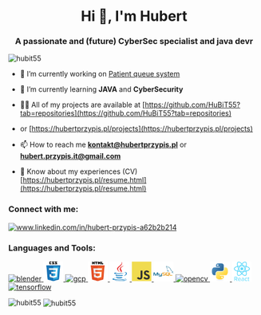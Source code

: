 <h1 align="center">Hi 👋, I'm Hubert</h1>
<h3 align="center">A passionate and (future) CyberSec specialist and java devr</h3>

<p align="left"> <img src="https://komarev.com/ghpvc/?username=hubit55&label=Profile%20views&color=0e75b6&style=flat" alt="hubit55" /> </p>

- 🔭 I’m currently working on [Patient queue system](https://github.com/HuBiT55/patient_queue_system)

- 🌱 I’m currently learning **JAVA** and **CyberSecurity**

- 👨‍💻 All of my projects are available at [https://github.com/HuBiT55?tab=repositories](https://github.com/HuBiT55?tab=repositories)

- or [https://hubertprzypis.pl/projects](https://hubertprzypis.pl/projects)

- 📫 How to reach me **kontakt@hubertprzypis.pl** or **hubert.przypis.it@gmail.com**

- 📄 Know about my experiences (CV) [https://hubertprzypis.pl/resume.html](https://hubertprzypis.pl/resume.html)

<h3 align="left">Connect with me:</h3>
<p align="left">
<a href="https://linkedin.com/in/www.linkedin.com/in/hubert-przypis-a62b2b214" target="blank"><img align="center" src="https://raw.githubusercontent.com/rahuldkjain/github-profile-readme-generator/master/src/images/icons/Social/linked-in-alt.svg" alt="www.linkedin.com/in/hubert-przypis-a62b2b214" height="30" width="40" /></a>
</p>

<h3 align="left">Languages and Tools:</h3>
<p align="left"> <a href="https://www.blender.org/" target="_blank" rel="noreferrer"> <img src="https://download.blender.org/branding/community/blender_community_badge_white.svg" alt="blender" width="40" height="40"/> </a> <a href="https://www.w3schools.com/css/" target="_blank" rel="noreferrer"> <img src="https://raw.githubusercontent.com/devicons/devicon/master/icons/css3/css3-original-wordmark.svg" alt="css3" width="40" height="40"/> </a> <a href="https://cloud.google.com" target="_blank" rel="noreferrer"> <img src="https://www.vectorlogo.zone/logos/google_cloud/google_cloud-icon.svg" alt="gcp" width="40" height="40"/> </a> <a href="https://www.w3.org/html/" target="_blank" rel="noreferrer"> <img src="https://raw.githubusercontent.com/devicons/devicon/master/icons/html5/html5-original-wordmark.svg" alt="html5" width="40" height="40"/> </a> <a href="https://www.java.com" target="_blank" rel="noreferrer"> <img src="https://raw.githubusercontent.com/devicons/devicon/master/icons/java/java-original.svg" alt="java" width="40" height="40"/> </a> <a href="https://developer.mozilla.org/en-US/docs/Web/JavaScript" target="_blank" rel="noreferrer"> <img src="https://raw.githubusercontent.com/devicons/devicon/master/icons/javascript/javascript-original.svg" alt="javascript" width="40" height="40"/> </a> <a href="https://www.mysql.com/" target="_blank" rel="noreferrer"> <img src="https://raw.githubusercontent.com/devicons/devicon/master/icons/mysql/mysql-original-wordmark.svg" alt="mysql" width="40" height="40"/> </a> <a href="https://opencv.org/" target="_blank" rel="noreferrer"> <img src="https://www.vectorlogo.zone/logos/opencv/opencv-icon.svg" alt="opencv" width="40" height="40"/> </a> <a href="https://www.python.org" target="_blank" rel="noreferrer"> <img src="https://raw.githubusercontent.com/devicons/devicon/master/icons/python/python-original.svg" alt="python" width="40" height="40"/> </a> <a href="https://reactjs.org/" target="_blank" rel="noreferrer"> <img src="https://raw.githubusercontent.com/devicons/devicon/master/icons/react/react-original-wordmark.svg" alt="react" width="40" height="40"/> </a> <a href="https://www.tensorflow.org" target="_blank" rel="noreferrer"> <img src="https://www.vectorlogo.zone/logos/tensorflow/tensorflow-icon.svg" alt="tensorflow" width="40" height="40"/> </a> </p>

<p><img align="left" src="https://github-readme-stats.vercel.app/api/top-langs?username=hubit55&show_icons=true&locale=en&layout=compact" alt="hubit55" /></p>

<p>&nbsp;<img align="center" src="https://github-readme-stats.vercel.app/api?username=hubit55&show_icons=true&locale=en" alt="hubit55" /></p>
